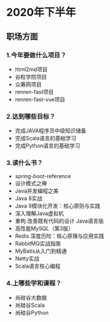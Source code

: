 # 2020年下半年

## 职场方面
### 1.今年要做什么项目？

- html2md项目
- 谷粒学院项目
- 众筹网项目
- renren-fast项目
- renren-fast-vue项目

### 2.达到哪些目标？

- 完成JAVA程序员中级知识储备
- 完成Scala语言的基础学习
- 完成Python语言的基础学习

### 3.读什么书？

- spring-boot-reference
- 设计模式之禅
- Java并发编程之美
- Java 8实战
- Java 9模块化开发：核心原则与实践
- 深入理解Java虚拟机
- 重构 改善既有代码的设计 Java语言版
- 高性能MySQL（第3版）
- Redis 深度历险：核心原理与应用实践
- RabbitMQ实战指南
- MyBatis从入门到精通
- Netty实战
- Scala语言核心编程

### 4.上哪些学和课程？

- 尚硅谷大数据
- 尚硅谷Scala
- 尚硅谷Python
